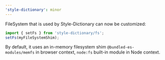 ```yaml
---
'style-dictionary': minor
---
```


FileSystem that is used by Style-Dictionary can now be customized:
  
```js
import { setFs } from 'style-dictionary/fs';
setFs(myFileSystemShim);
```

By default, it uses an in-memory filesystem shim `@bundled-es-modules/memfs` in browser context, `node:fs` built-in module in Node context.
